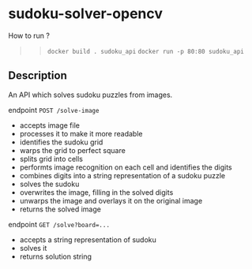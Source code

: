 # sudoku-solver-opencv

How to run ?

>> `docker build . sudoku_api`
>> `docker run -p 80:80 sudoku_api`


## Description
An API which solves sudoku puzzles from images.

endpoint `POST /solve-image`

- accepts image file
- processes it to make it more readable
- identifies the sudoku grid
- warps the grid to perfect square
- splits grid into cells
- performts image recognition on each cell and identifies the digits
- combines digits into a string representation of a sudoku puzzle
- solves the sudoku
- overwrites the image, filling in the solved digits
- unwarps the image and overlays it on the original image
- returns the solved image

endpoint `GET /solve?board=...`
- accepts a string representation of sudoku
- solves it
- returns solution string